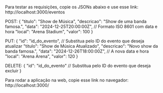 Para testar as requisições, copie os JSONs abaixo e use esse link: http://localhost:3000/eventos

POST:
{
    "titulo": "Show de Música",
    "descricao": "Show de uma banda famosa.",
    "data": "2024-12-25T20:00:00Z",  // Formato ISO 8601 com data e hora
    "local": "Arena Stadium",
    "valor": 100
}

PUT:
{
    "id": "id_do_evento",  // Substitua pelo ID do evento que deseja atualizar
    "titulo": "Show de Música Atualizado",
    "descricao": "Novo show da banda famosa.",
    "data": "2024-12-26T18:00:00Z",  // A nova data e hora
    "local": "Arena Arena",
    "valor": 120
}

DELETE:
{
    "id": "id_do_evento"  // Substitua pelo ID do evento que deseja excluir
}

Para rodar a aplicação na web, copie esse link no navegador: http://localhost:3000/
